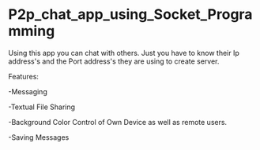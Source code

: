 # P2p_chat_app_using_Socket_Programming

Using this app you can chat with others.
Just you have to know their Ip address's and the Port address's they are using to create server.

Features: 

-Messaging

-Textual File Sharing

-Background Color Control of Own Device as well as remote users.

-Saving Messages

